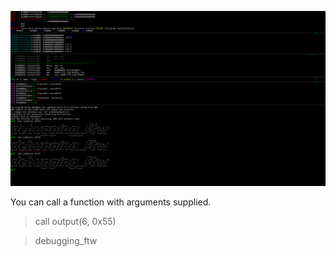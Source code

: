 ![image0](./image0.png)

You can call a function with arguments supplied.

> call output(6, 0x55)

> debugging_ftw